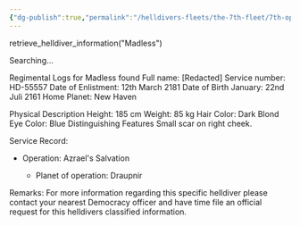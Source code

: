 ```yaml
---
{"dg-publish":true,"permalink":"/helldivers-fleets/the-7th-fleet/7th-operator-files/madless/","noteIcon":"","created":"2024-03-22T21:47:12.810+01:00","updated":"2024-03-24T01:04:42.693+01:00"}
---
```


retrieve_helldiver_information("Madless") 

Searching... 

Regimental Logs for Madless found 
Full name: [Redacted] 
Service number: HD-55557 
Date of Enlistment: 12th March 2181 
Date of Birth January: 22nd Juli 2161 
Home Planet: New Haven 

Physical Description 
Height: 185 cm 
Weight: 85 kg 
Hair Color: Dark Blond 
Eye Color: Blue 
Distinguishing Features Small scar on right cheek. 

Service Record:

- Operation: Azrael's Salvation
    
    - Planet of operation: Draupnir
    

Remarks: 
For more information regarding this specific helldiver please contact your nearest Democracy officer and have time file an official request for this helldivers classified information.